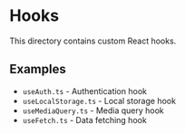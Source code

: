 # Hooks

This directory contains custom React hooks.

## Examples

- `useAuth.ts` - Authentication hook
- `useLocalStorage.ts` - Local storage hook
- `useMediaQuery.ts` - Media query hook
- `useFetch.ts` - Data fetching hook

